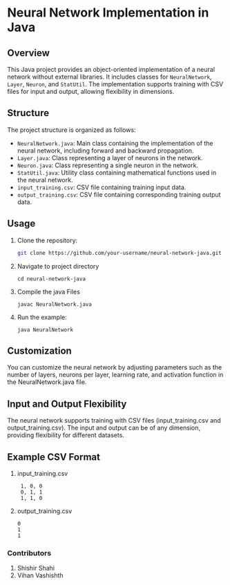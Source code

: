 # Neural Network Implementation in Java

## Overview

This Java project provides an object-oriented implementation of a neural network without external libraries. It includes classes for `NeuralNetwork`, `Layer`, `Neuron`, and `StatUtil`. The implementation supports training with CSV files for input and output, allowing flexibility in dimensions.

## Structure

The project structure is organized as follows:

- `NeuralNetwork.java`: Main class containing the implementation of the neural network, including forward and backward propagation.
- `Layer.java`: Class representing a layer of neurons in the network.
- `Neuron.java`: Class representing a single neuron in the network.
- `StatUtil.java`: Utility class containing mathematical functions used in the neural network.
- `input_training.csv`: CSV file containing training input data.
- `output_training.csv`: CSV file containing corresponding training output data.

## Usage

1. Clone the repository:

   ```bash
   git clone https://github.com/your-username/neural-network-java.git
2. Navigate to project directory 

    ```
    cd neural-network-java
3. Compile the java Files

    ```
    javac NeuralNetwork.java
4. Run the example:

    ```
    java NeuralNetwork

## Customization

You can customize the neural network by adjusting parameters such as the number of layers, neurons per layer, learning rate, and activation function in the NeuralNetwork.java file.

## Input and Output Flexibility
The neural network supports training with CSV files (input_training.csv and output_training.csv). The input and output can be of any dimension, providing flexibility for different datasets.

## Example CSV Format
1. input_training.csv
   ```
    1, 0, 0
    0, 1, 1
    1, 1, 0
2. output_training.csv
    ```
    0
    1
    1
### Contributors
 1. Shishir Shahi
 2. Vihan Vashishth



